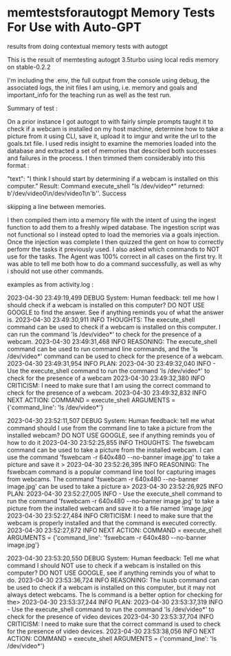 # memtestsforautogpt Memory Tests For Use with Auto-GPT

results from doing contextual memory tests with autogpt


This is the result of memtesting autogpt 3.5turbo using local redis memory on stable-0.2.2

I'm including the .env, the full output from the console using debug, the associated logs, the init files I am using, i.e. memory and goals and important_info for the teaching run as well as the test run.

Summary of test :

On a prior instance I got autogpt to with fairly simple prompts taught it to check if a webcam is installed on my host machine, determine how to take a picture from it using CLI, save it, upload it to imgur and write the url to the goals.txt file. I used redis insight to examine the memories loaded into the database and extracted a set of memories that described both successes and failures in the process. I then trimmed them considerably into this format : 

"text": "I think I should start by determining if a webcam is installed on this computer."
Result: Command execute_shell "ls /dev/video*" returned: b'/dev/video0\n/dev/video1\n'b''. Success

skipping a line between memories. 

I then compiled them into a memory file with the intent of using the ingest function to add them to a freshly wiped database. The ingestion script was not functional so I instead opted to load the memories via a goals injection. Once the injection was complete I then quizzed the gent on how to correctly perfomr the tasks it previously used. I also asked which commands to NOT use for the tasks. The Agent was 100% correct in all cases on the first try. It was able to tell me both how to do a command successfully, as well as why i should not use other commands. 

examples as from activity.log : 

  2023-04-30 23:49:19,499 DEBUG  System: Human feedback: tell me how I should check if a webcam is installed on this computer? DO NOT USE GOOGLE to find the answer. See if anything reminds you of what the answer is.
  2023-04-30 23:49:30,911 INFO  THOUGHTS: The execute_shell command can be used to check if a webcam is installed on this computer. I can run the command 'ls /dev/video*' to check for the presence of a webcam.
  2023-04-30 23:49:31,468 INFO REASONING: The execute_shell command can be used to run command line commands, and the 'ls /dev/video*' command can be used to check for the presence of a webcam.
  2023-04-30 23:49:31,954 INFO PLAN:
  2023-04-30 23:49:32,040 INFO -  Use the execute_shell command to run the command 'ls /dev/video*' to check for the presence of a webcam
  2023-04-30 23:49:32,380 INFO CRITICISM: I need to make sure that I am using the correct command to check for the presence of a webcam.
  2023-04-30 23:49:32,832 INFO NEXT ACTION:  COMMAND = execute_shell  ARGUMENTS = {'command_line': 'ls /dev/video*'}
  
  
  2023-04-30 23:52:11,507 DEBUG  System: Human feedback: tell me what command should I use from the command line to take a picture from the installed webcam? DO NOT USE GOOGLE, see if anything reminds you of how to do it
  2023-04-30 23:52:25,855 INFO  THOUGHTS: The fswebcam command can be used to take a picture from the installed webcam. I can use the command 'fswebcam -r 640x480 --no-banner image.jpg' to take a picture and save it >
  2023-04-30 23:52:26,395 INFO REASONING: The fswebcam command is a popular command line tool for capturing images from webcams. The command 'fswebcam -r 640x480 --no-banner image.jpg' can be used to take a picture a>
  2023-04-30 23:52:26,925 INFO PLAN:
  2023-04-30 23:52:27,005 INFO -  Use the execute_shell command to run the command 'fswebcam -r 640x480 --no-banner image.jpg' to take a picture from the installed webcam and save it to a file named 'image.jpg'
  2023-04-30 23:52:27,484 INFO CRITICISM: I need to make sure that the webcam is properly installed and that the command is executed correctly.
  2023-04-30 23:52:27,872 INFO NEXT ACTION:  COMMAND = execute_shell  ARGUMENTS = {'command_line': 'fswebcam -r 640x480 --no-banner image.jpg'}
  
  2023-04-30 23:53:20,550 DEBUG  System: Human feedback: Tell me what command I should NOT use to check if a webcam is installed on this computer? DO NOT USE GOOGLE, see if anything reminds you of what to do.
  2023-04-30 23:53:36,724 INFO REASONING: The lsusb command can be used to check if a webcam is installed on this computer, but it may not always detect webcams. The ls command is a better option for checking for the>
  2023-04-30 23:53:37,244 INFO PLAN:
  2023-04-30 23:53:37,319 INFO -  Use the execute_shell command to run the command 'ls /dev/video*' to check for the presence of video devices
  2023-04-30 23:53:37,704 INFO CRITICISM: I need to make sure that the correct command is used to check for the presence of video devices.
  2023-04-30 23:53:38,056 INFO NEXT ACTION:  COMMAND = execute_shell  ARGUMENTS = {'command_line': 'ls /dev/video*'}
